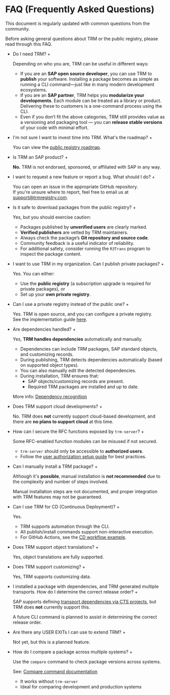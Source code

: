 # FAQ (Frequently Asked Questions)

This document is regularly updated with common questions from the community.

Before asking general questions about TRM or the public registry, please read through this FAQ.

+ Do I need TRM? +

    Depending on who you are, TRM can be useful in different ways:

    - If you are an **SAP open source developer**, you can use TRM to **publish** your software. Installing a package becomes as simple as running a CLI command—just like in many modern development ecosystems.
    - If you are an **SAP partner**, TRM helps you **modularize your developments**. Each module can be treated as a library or product. Delivering these to customers is a one-command process using the CLI.
    - Even if you don’t fit the above categories, TRM still provides value as a versioning and packaging tool — you can **release stable versions** of your code with minimal effort.

+ I'm not sure I want to invest time into TRM. What's the roadmap? +

    You can view the [public registry roadmap](/registry/public/roadmap.md).

+ Is TRM an SAP product? +

    **No.** TRM is not endorsed, sponsored, or affiliated with SAP in any way.

+ I want to request a new feature or report a bug. What should I do? +

    You can open an issue in the appropriate GitHub repository.  
    If you're unsure where to report, feel free to email us at [support@trmregistry.com](mailto:support@trmregistry.com).

+ Is it safe to download packages from the public registry? +

    Yes, but you should exercise caution:

    - Packages published by **unverified users** are clearly marked.
    - **Verified publishers** are vetted by TRM maintainers.
    - Always check the package’s **Git repository and source code**.
    - Community feedback is a useful indicator of reliability.
    - For additional safety, consider running the `R3Trans` program to inspect the package content.

+ I want to use TRM in my organization. Can I publish private packages? +

    Yes. You can either:
    
    - Use the **public registry** (a subscription upgrade is required for private packages), or  
    - Set up your **own private registry**.

+ Can I use a private registry instead of the public one? +

    Yes. TRM is open source, and you can configure a private registry.  
    See the implementation guide [here](/registry/private/README.md).

+ Are dependencies handled? +

    Yes, **TRM handles dependencies** automatically and manually.

    - Dependencies can include TRM packages, SAP standard objects, and customizing records.
    - During publishing, TRM detects dependencies automatically (based on supported object types).
    - You can also manually edit the detected dependencies.
    - During installation, TRM ensures that:
        - SAP objects/customizing records are present.
        - Required TRM packages are installed and up to date.

    More info: [Dependency recognition](/commons/dependencies.md#dependency-recognition)

+ Does TRM support cloud developments? +

    No. TRM does **not** currently support cloud-based development, and there are **no plans to support cloud** at this time.

+ How can I secure the RFC functions exposed by `trm-server`? +

    Some RFC-enabled function modules can be misused if not secured.

    - `trm-server` should only be accessible to **authorized users**.
    - Follow the [user authorization setup guide](https://docs.trmregistry.com/#/server/docs/setup?id=user-authorization-maintenance) for best practices.

+ Can I manually install a TRM package? +

    Although it's **possible**, manual installation is **not recommended** due to the complexity and number of steps involved.

    Manual installation steps are not documented, and proper integration with TRM features may not be guaranteed.

+ Can I use TRM for CD (Continuous Deployment)? +

    Yes.

    - TRM supports automation through the CLI.
    - All publish/install commands support non-interactive execution.
    - For GitHub Actions, see the [CD workflow example](/client/docs/examples/githubActions.md).

+ Does TRM support object translations? +

    Yes, object translations are fully supported.

+ Does TRM support customizing? +

    Yes, TRM supports customizing data.

+ I installed a package with dependencies, and TRM generated multiple transports. How do I determine the correct release order? +

    SAP supports defining [transport dependencies via CTS projects](https://help.sap.com/docs/SUPPORT_CONTENT/basis/3354611666.html), but TRM does **not** currently support this.

    A future CLI command is planned to assist in determining the correct release order.

+ Are there any USER EXITs I can use to extend TRM? +

    Not yet, but this is a planned feature.

+ How do I compare a package across multiple systems? +

    Use the `compare` command to check package versions across systems.

    See: [Compare command documentation](/client/docs/commands.md#compare-package-between-multiple-systems)

    - It works without `trm-server`
    - Ideal for comparing development and production systems
